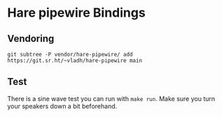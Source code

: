 # Hare pipewire Bindings

## Vendoring

```
git subtree -P vendor/hare-pipewire/ add https://git.sr.ht/~vladh/hare-pipewire main
```

## Test

There is a sine wave test you can run with `make run`. Make sure you turn your speakers down a bit beforehand.
